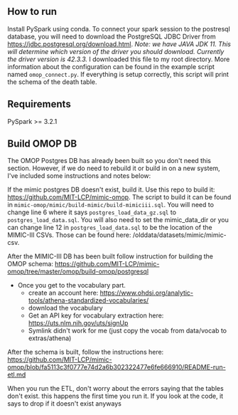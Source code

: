 
## How to run

Install PySpark using conda. To connect your spark session to the postresql database, you will need to download the PostgreSQL JDBC Driver from https://jdbc.postgresql.org/download.html. *Note: we have JAVA JDK 11. This will determine which version of the driver you should download. Currently the driver version is 42.3.3.* I downloaded this file to my root directory. More information about the configuration can be found in the example script named `omop_connect.py`. If everything is setup correctly, this script will print the schema of the death table.

## Requirements
PySpark >= 3.2.1

## Build OMOP DB

The OMOP Postgres DB has already been built so you don't need this section. However, if we do need to rebuild it or build in on a new system, I've included some instructions and notes below:

If the mimic postgres DB doesn't exist, build it. Use this repo to build it: https://github.com/MIT-LCP/mimic-omop. The script to build it can be found in `mimic-omop/mimic/build-mimic/build-mimiciii.sql`. You will need to change line 6 where it says `postgres_load_data_gz.sql` to `postgres_load_data.sql`. You will also need to set the mimic_data_dir or you can change line 12 in `postgres_load_data.sql` to be the location of the MIMIC-III CSVs. Those can be found here: /olddata/datasets/mimic/mimic-csv.

After the MIMIC-III DB has been built follow instruction for building the OMOP schema: https://github.com/MIT-LCP/mimic-omop/tree/master/omop/build-omop/postgresql

*	Once you get to the vocabulary part. 
	*	create an account here: https://www.ohdsi.org/analytic-tools/athena-standardized-vocabularies/
	*	download the vocabulary
	*	Get an API key for vocabulary extraction here: https://uts.nlm.nih.gov/uts/signUp
	*	Symlink didn't work for me (just copy the vocab from data/vocab to extras/athena)

After the schema is built, follow the instructions here: https://github.com/MIT-LCP/mimic-omop/blob/fa5113c3f0777e74d2a6b302322477e6fe666910/README-run-etl.md

When you run the ETL, don't worry about the errors saying that the tables don't exist. this happens the first time you run it. If you look at the code, it says to drop if it doesn't exist anyways
